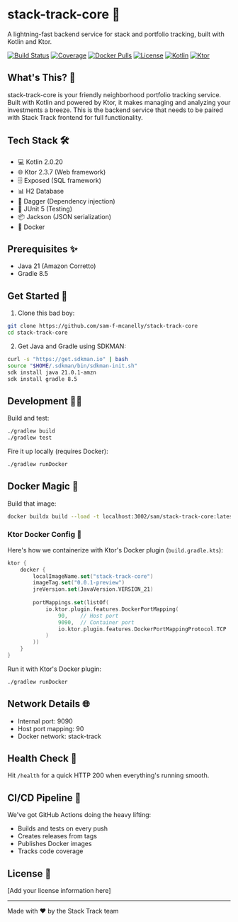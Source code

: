 # stack-track-core 🚀

A lightning-fast backend service for stack and portfolio tracking, built with Kotlin and Ktor.

[![Build Status](https://img.shields.io/github/workflow/status/yourusername/stack-track-core/CI)](https://github.com/yourusername/stack-track-core/actions)
[![Coverage](https://img.shields.io/codecov/c/github/yourusername/stack-track-core)](https://codecov.io/gh/yourusername/stack-track-core)
[![Docker Pulls](https://img.shields.io/docker/pulls/yourusername/stack-track-core)](https://hub.docker.com/r/yourusername/stack-track-core)
[![License](https://img.shields.io/github/license/yourusername/stack-track-core)](https://github.com/yourusername/stack-track-core/blob/main/LICENSE)
[![Kotlin](https://img.shields.io/badge/kotlin-2.0.20-blue.svg)](https://kotlinlang.org)
[![Ktor](https://img.shields.io/badge/ktor-2.3.7-blue.svg)](https://ktor.io)

## What's This? 🤔

stack-track-core is your friendly neighborhood portfolio tracking service. Built with Kotlin and powered by Ktor, it makes managing and analyzing your investments a breeze. This is the backend service that needs to be paired with Stack Track frontend for full functionality.

## Tech Stack 🛠️

- 💻 Kotlin 2.0.20
- 🌐 Ktor 2.3.7 (Web framework)
- 🗄️ Exposed (SQL framework)
- 📊 H2 Database
- 🎯 Dagger (Dependency injection)
- 🧪 JUnit 5 (Testing)
- 📦 Jackson (JSON serialization)
- 🐳 Docker

## Prerequisites ✨

- Java 21 (Amazon Corretto)
- Gradle 8.5

## Get Started 🚀

1. Clone this bad boy:
```bash
git clone https://github.com/sam-f-mcanelly/stack-track-core
cd stack-track-core
```

2. Get Java and Gradle using SDKMAN:
```bash
curl -s "https://get.sdkman.io" | bash
source "$HOME/.sdkman/bin/sdkman-init.sh"
sdk install java 21.0.1-amzn
sdk install gradle 8.5
```

## Development 👩‍💻

Build and test:
```bash
./gradlew build
./gradlew test
```

Fire it up locally (requires Docker):
```bash
./gradlew runDocker
```

## Docker Magic 🐳

Build that image:
```bash
docker buildx build --load -t localhost:3002/sam/stack-track-core:latest .
```

### Ktor Docker Config 🔧

Here's how we containerize with Ktor's Docker plugin (`build.gradle.kts`):

```kotlin
ktor {
    docker {
        localImageName.set("stack-track-core")
        imageTag.set("0.0.1-preview")
        jreVersion.set(JavaVersion.VERSION_21)
        
        portMappings.set(listOf(
            io.ktor.plugin.features.DockerPortMapping(
                90,    // Host port
                9090,  // Container port
                io.ktor.plugin.features.DockerPortMappingProtocol.TCP
            )
        ))
    }
}
```

Run it with Ktor's Docker plugin:
```bash
./gradlew runDocker
```

## Network Details 🌐

- Internal port: 9090
- Host port mapping: 90
- Docker network: stack-track

## Health Check 💓

Hit `/health` for a quick HTTP 200 when everything's running smooth.

## CI/CD Pipeline 🔄

We've got GitHub Actions doing the heavy lifting:
- Builds and tests on every push
- Creates releases from tags
- Publishes Docker images
- Tracks code coverage

## License 📜

[Add your license information here]

---

Made with ❤️ by the Stack Track team